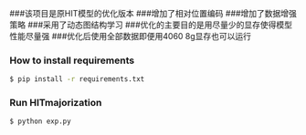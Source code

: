 ###该项目是原HIT模型的优化版本
###增加了相对位置编码
###增加了数据增强策略
###采用了动态图结构学习
###优化的主要目的是用尽量少的显存使得模型性能尽量强
###优化后使用全部数据即便用4060 8g显存也可以运行


### How to install requirements
```sh
$ pip install -r requirements.txt
```

### Run HITmajorization
```
$ python exp.py
```






